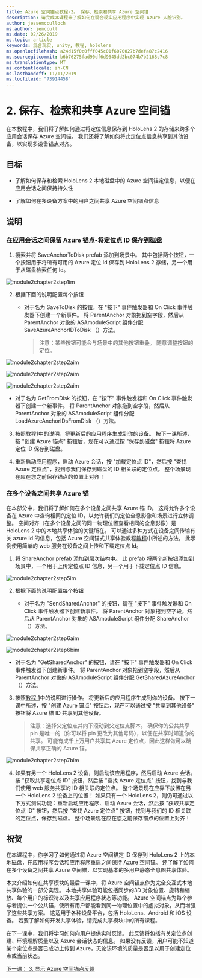 ```yaml
---
title: Azure 空间锚点教程-2。 保存、检索和共享 Azure 空间锚
description: 请完成本课程来了解如何在混合现实应用程序中实现 Azure 人脸识别。
author: jessemcculloch
ms.author: jemccull
ms.date: 02/26/2019
ms.topic: article
keywords: 混合现实, unity, 教程, hololens
ms.openlocfilehash: a24d15f0c0fff045c01f6070027b7defa87c2416
ms.sourcegitcommit: b6b76275fad90df6d9645dd2bc074b7b2168c7c8
ms.translationtype: MT
ms.contentlocale: zh-CN
ms.lasthandoff: 11/11/2019
ms.locfileid: "73914458"
---
```

# <a name="2-saving-retrieving-and-sharing-azure-spatial-anchors"></a>2. 保存、检索和共享 Azure 空间锚

在本教程中，我们将了解如何通过将定位信息保存到 HoloLens 2 的存储来跨多个应用会话保存 Azure 空间锚。 我们还将了解如何将此定位点信息共享到其他设备，以实现多设备锚点对齐。

## <a name="objectives"></a>目标

* 了解如何保存和检索 HoloLens 2 本地磁盘中的 Azure 空间锚定信息，以便在应用会话之间保持持久性

* 了解如何在多设备方案中的用户之间共享 Azure 空间锚点信息

## <a name="instructions"></a>说明

### <a name="persist-azure-anchors-between-app-sessions---save-anchor-id-to-disk"></a>在应用会话之间保留 Azure 锚点-将定位点 ID 保存到磁盘

1. 搜索并将 SaveAnchorToDisk prefab 添加到场景中。 其中包括两个按钮，一个按钮用于将所有可用的 Azure 定位 Id 保存到 HoloLens 2 存储，另一个用于从磁盘检索任何 Id。

![module2chapter2step1im](images/module2chapter2step1im.PNG)

2. 根据下面的说明配置每个按钮

   - 对于名为 SaveToDisk 的按钮，在 "按下" 事件触发器和 On Click 事件触发器下创建一个新事件。 将 ParentAnchor 对象拖到空字段，然后从 ParentAnchor 对象的 ASAmoduleScript 组件分配 SaveAzureAnchorIDToDisk （）方法。
   
     > 注意：某些按钮可能会与场景中的其他按钮重叠。 随意调整按钮的定位。

![module2chapter2step2aim](images/module2chapter2step2aim.PNG)

![module2chapter2step2aim](images/module2chapter2step2bim.PNG)

![module2chapter2step2aim](images/module2chapter2step2cim.PNG)


   - 对于名为 GetFromDisk 的按钮，在 "按下" 事件触发器和 On Click 事件触发器下创建一个新事件。 将 ParentAnchor 对象拖到空字段，然后从 ParentAnchor 对象的 ASAmoduleScript 组件分配 LoadAzureAnchorIDsFromDisk （）方法。

3. 按照教程1中的说明，将更新后的应用程序生成到你的设备。 按下一课所述，按 "创建 Azure 锚点" 按钮后，现在可以通过按 "保存到磁盘" 按钮将 Azure 定位 ID 保存到磁盘。

4. 重新启动应用程序，启动 Azure 会话，按 "加载定位点 ID"，然后按 "查找 Azure 定位点"，找到与我们保存到磁盘的 ID 相关联的定位点。 整个场景现在应在您之前保存锚点的位置上对齐！

### <a name="share-azure-anchors-between-multiple-devices"></a>在多个设备之间共享 Azure 锚

在本部分中，我们将了解如何在多个设备之间共享 Azure 锚 ID。 这将允许多个设备在 Azure 中查询相同的定位 ID，以允许我们的定位全息影像和场景进行立体调整。 空间对齐（在多个设备之间的同一物理位置查看相同的全息影像）是 HoloLens 2 中的本地共享体验的关键所在。 可以通过多种方式在设备之间传输有关 azure Id 的信息，包括 Azure 空间锚式共享体验教程[教程](mrlearning-sharing(photon)-ch1.md)中所述的方法。 此示例使用简单的 web 服务在设备之间上传和下载定位点 Id。

1. 将 ShareAnchor prefab 添加到层次结构中。 此 prefab 将两个新按钮添加到场景中，一个用于上传定位点 ID 信息，另一个用于下载定位点 ID 信息。 

![module2chapter2step5im](images/module2chapter2step5im.PNG)

2. 根据下面的说明配置每个按钮

   - 对于名为 "SendSharedAnchor" 的按钮，请在 "按下" 事件触发器和 On Click 事件触发器下创建新事件。 将 ParentAnchor 对象拖到空字段，然后从 ParentAnchor 对象的 ASAmoduleScript 组件分配 ShareAnchor （）方法。

![module2chapter2step6aim](images/module2chapter2step6aim.PNG)

![module2chapter2step6bim](images/module2chapter2step6bim.PNG)

   - 对于名为 "GetSharedAnchor" 的按钮，请在 "按下" 事件触发器和 On Click 事件触发器下创建新事件。 将 ParentAnchor 对象拖到空字段，然后从 ParentAnchor 对象的 ASAmoduleScript 组件分配 GetSharedAzureAnchor （）方法。

3. 按照[教程 1](mrlearning-base-ch1.md)中的说明进行操作。 将更新后的应用程序生成到你的设备。 按下一课中所述，按 "创建 Azure 锚点" 按钮后，现在可以通过按 "共享到其他设备" 按钮将 Azure 锚 ID 共享到其他设备。

   > 注意：选择父定位点并向下滚动到父定位点脚本。 确保你的公共共享 pin 是唯一的（你可以将 pin 更改为其他号码），以便在共享时知道你的共享。 可能有成千上万用户共享其 Azure 定位点，因此这样做可以确保共享正确的 Azure 锚。
   > 

![module2chapter2step7bim](images/module2chapter2step7bim.PNG)

4. 如果有另一个 HoloLens 2 设备，则启动该应用程序，然后启动 Azure 会话。 按 "获取共享定位点 ID" 按钮，然后按 "查找 Azure 定位点" 按钮，找到与我们使用 web 服务共享的 ID 相关联的定位点。 整个场景现在应靠下放置在另一个 HoloLens 2 设备上的位置！ 如果只有一个 HoloLens 2，则仍可通过以下方式测试功能：重新启动应用程序、启动 Azure 会话，然后按 "获取共享定位点 ID" 按钮，然后按 "查找 Azure 定位点" 按钮，找到与我们的 ID 相关联的定位点，保存到磁盘。 整个场景现在应在您之前保存锚点的位置上对齐！

## <a name="congratulations"></a>祝贺
在本课程中，你学习了如何通过将 Azure 空间锚定 ID 保存到 HoloLens 2 上的本地磁盘，在应用程序会话和应用程序重启之间保持 Azure 空间锚。 还了解了如何在多个设备之间共享 Azure 空间锚，以实现基本的多用户静态全息图共享体验。

本文介绍如何在共享模块的最后一课中，将 Azure 空间锚点作为完全交互式本地共享体验的一部分实现。 本地共享体验可能包括同步的3D 对象位置、旋转和缩放、每个用户的标识符以及共享应用程序状态等功能。 Azure 空间锚点为每个参与者提供一个公共锚，使所有用户都能看到同一物理位置中的虚拟对象，从而增强了这些共享方案。 这适用于各种设备平台，包括 HoloLens、Android 和 iOS 设备。 若要了解如何开发共享体验，请完成共享模块中的所有课程。

在下一课中，我们将学习如何向用户提供实时反馈。 此反馈将包括有关定位点创建、环境理解质量以及 Azure 会话状态的信息。 如果没有反馈，用户可能不知道某个定位点是否已成功上传到 Azure，无论该环境的质量是否足以用于创建定位点或当前状态。

[下一课： 3. 显示 Azure 空间锚点反馈](mrlearning-asa-ch3.md)


